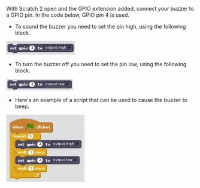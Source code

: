 With Scratch 2 open and the GPIO extension added, connect your buzzer to a GPIO pin. In the code below, GPIO pin 4 is used.

- To sound the buzzer you need to set the pin high, using the following block.

![high](images/high.png)

- To turn the buzzer off you need to set the pin low, using the following block.

![low](images/low.png)

- Here's an example of a script that can be used to cause the buzzer to beep.

![script](images/script.png)
